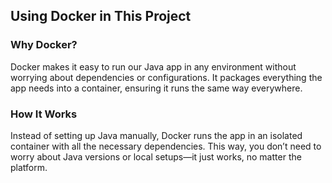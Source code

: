 ## Using Docker in This Project

### Why Docker?

Docker makes it easy to run our Java app in any environment without worrying about dependencies or configurations. It packages everything the app needs into a container, ensuring it runs the same way everywhere.

### How It Works

Instead of setting up Java manually, Docker runs the app in an isolated container with all the necessary dependencies. This way, you don’t need to worry about Java versions or local setups—it just works, no matter the platform.

